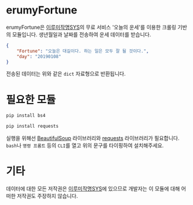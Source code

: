 # erumyFortune
erumyFortune은 [이루미작명SYS](http://www.erumy.com/)의 무료 서비스 '오늘의 운세'를 이용한 크롤링 기반의 모듈입니다. 생년월일과 날짜를 전송하여 운세 데이터를 받습니다.  

```json
{
    "Fortune": "오늘은 대길이다. 하는 일은 모두 잘 될 것이다.", 
    "day": "20190108"
}
```
전송된 데이터는 위와 같은 `dict` 자료형으로 반환됩니다.  

# 필요한 모듈
```sh
pip install bs4
```
```sh
pip install requests
```
실행을 위해선 [BeautifulSoup](https://www.crummy.com/software/BeautifulSoup/bs4/doc/) 라이브러리와 [requests](http://docs.python-requests.org/en/master/) 라이브러리가 필요합니다. `bash`나 `명령 프롬트` 등의 `CLI`를 열고 위의 문구를 타이핑하여 설치해주세요.  

# 기타
데이터에 대한 모든 저작권은 [이루미작명SYS](http://www.erumy.com/)에 있으므로 개발자는 이 모듈에 대해 어떠한 저작권도 주장하지 않습니다.

